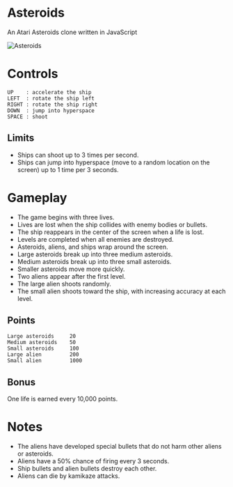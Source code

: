 Asteroids
=========

An Atari Asteroids clone written in JavaScript

![Asteroids](http://i.imgur.com/ytuPsUR.png)

Controls
========
    UP    : accelerate the ship
    LEFT  : rotate the ship left
    RIGHT : rotate the ship right
    DOWN  : jump into hyperspace
    SPACE : shoot

Limits
------
* Ships can shoot up to 3 times per second.
* Ships can jump into hyperspace (move to a random location on the screen) up to 1 time per 3 seconds.

Gameplay
========
* The game begins with three lives.
* Lives are lost when the ship collides with enemy bodies or bullets.
* The ship reappears in the center of the screen when a life is lost.
* Levels are completed when all enemies are destroyed.
* Asteroids, aliens, and ships wrap around the screen.
* Large asteroids break up into three medium asteroids.
* Medium asteroids break up into three small asteroids.
* Smaller asteroids move more quickly.
* Two aliens appear after the first level.
* The large alien shoots randomly.
* The small alien shoots toward the ship, with increasing accuracy at each level.

Points
------
    Large asteroids     20
    Medium asteroids    50
    Small asteroids     100
    Large alien         200
    Small alien         1000

Bonus
-----
One life is earned every 10,000 points.

Notes
=====
* The aliens have developed special bullets that do not harm other aliens or asteroids.
* Aliens have a 50% chance of firing every 3 seconds.
* Ship bullets and alien bullets destroy each other.
* Aliens can die by kamikaze attacks.

